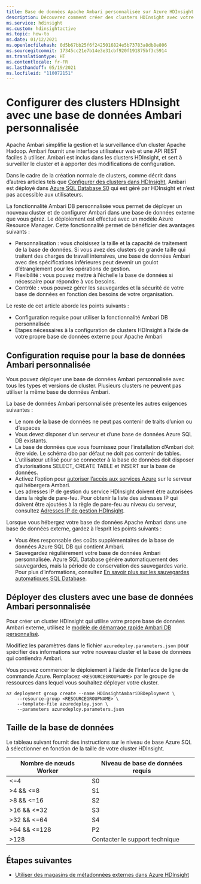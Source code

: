 ```yaml
---
title: Base de données Apache Ambari personnalisée sur Azure HDInsight
description: Découvrez comment créer des clusters HDInsight avec votre propre base de données Apache Ambari personnalisée.
ms.service: hdinsight
ms.custom: hdinsightactive
ms.topic: how-to
ms.date: 01/12/2021
ms.openlocfilehash: 0d5b67bb25f6f2425016824e5b73783a8db8e806
ms.sourcegitcommit: 17345cc21e7b14e3e31cbf920f191875bf3c5914
ms.translationtype: HT
ms.contentlocale: fr-FR
ms.lasthandoff: 05/19/2021
ms.locfileid: "110072151"
---
```

# <a name="set-up-hdinsight-clusters-with-a-custom-ambari-db"></a>Configurer des clusters HDInsight avec une base de données Ambari personnalisée

Apache Ambari simplifie la gestion et la surveillance d’un cluster Apache Hadoop. Ambari fournit une interface utilisateur web et une API REST faciles à utiliser. Ambari est inclus dans les clusters HDInsight, et sert à surveiller le cluster et à apporter des modifications de configuration.

Dans le cadre de la création normale de clusters, comme décrit dans d’autres articles tels que [Configurer des clusters dans HDInsight](hdinsight-hadoop-provision-linux-clusters.md), Ambari est déployé dans [Azure SQL Database S0](../azure-sql/database/resource-limits-dtu-single-databases.md#standard-service-tier) qui est géré par HDInsight et n’est pas accessible aux utilisateurs.

La fonctionnalité Ambari DB personnalisée vous permet de déployer un nouveau cluster et de configurer Ambari dans une base de données externe que vous gérez. Le déploiement est effectué avec un modèle Azure Resource Manager. Cette fonctionnalité permet de bénéficier des avantages suivants :

- Personnalisation : vous choisissez la taille et la capacité de traitement de la base de données. Si vous avez des clusters de grande taille qui traitent des charges de travail intensives, une base de données Ambari avec des spécifications inférieures peut devenir un goulot d’étranglement pour les opérations de gestion.
- Flexibilité : vous pouvez mettre à l’échelle la base de données si nécessaire pour répondre à vos besoins.
- Contrôle : vous pouvez gérer les sauvegardes et la sécurité de votre base de données en fonction des besoins de votre organisation.

Le reste de cet article aborde les points suivants :

- Configuration requise pour utiliser la fonctionnalité Ambari DB personnalisée
- Étapes nécessaires à la configuration de clusters HDInsight à l’aide de votre propre base de données externe pour Apache Ambari

## <a name="custom-ambari-db-requirements"></a>Configuration requise pour la base de données Ambari personnalisée

Vous pouvez déployer une base de données Ambari personnalisée avec tous les types et versions de cluster. Plusieurs clusters ne peuvent pas utiliser la même base de données Ambari.

La base de données Ambari personnalisée présente les autres exigences suivantes :

- Le nom de la base de données ne peut pas contenir de traits d’union ou d’espaces
- Vous devez disposer d’un serveur et d’une base de données Azure SQL DB existants.
- La base de données que vous fournissez pour l’installation d’Ambari doit être vide. Le schéma dbo par défaut ne doit pas contenir de tables.
- L’utilisateur utilisé pour se connecter à la base de données doit disposer d’autorisations SELECT, CREATE TABLE et INSERT sur la base de données.
- Activez l’option pour [autoriser l’accès aux services Azure](../azure-sql/database/vnet-service-endpoint-rule-overview.md#azure-portal-steps) sur le serveur qui hébergera Ambari.
- Les adresses IP de gestion du service HDInsight doivent être autorisées dans la règle de pare-feu. Pour obtenir la liste des adresses IP qui doivent être ajoutées à la règle de pare-feu au niveau du serveur, consultez [Adresses IP de gestion HDInsight](hdinsight-management-ip-addresses.md).

Lorsque vous hébergez votre base de données Apache Ambari dans une base de données externe, gardez à l’esprit les points suivants :

- Vous êtes responsable des coûts supplémentaires de la base de données Azure SQL DB qui contient Ambari.
- Sauvegardez régulièrement votre base de données Ambari personnalisée. Azure SQL Database génère automatiquement des sauvegardes, mais la période de conservation des sauvegardes varie. Pour plus d’informations, consultez [En savoir plus sur les sauvegardes automatiques SQL Database](../azure-sql/database/automated-backups-overview.md).

## <a name="deploy-clusters-with-a-custom-ambari-db"></a>Déployer des clusters avec une base de données Ambari personnalisée

Pour créer un cluster HDInsight qui utilise votre propre base de données Ambari externe, utilisez le [modèle de démarrage rapide Ambari DB personnalisé](https://github.com/Azure/azure-quickstart-templates/tree/master/quickstarts/microsoft.hdinsight/hdinsight-custom-ambari-db).

Modifiez les paramètres dans le fichier `azuredeploy.parameters.json` pour spécifier des informations sur votre nouveau cluster et la base de données qui contiendra Ambari.

Vous pouvez commencer le déploiement à l’aide de l’interface de ligne de commande Azure. Remplacez `<RESOURCEGROUPNAME>` par le groupe de ressources dans lequel vous souhaitez déployer votre cluster.

```azurecli
az deployment group create --name HDInsightAmbariDBDeployment \
    --resource-group <RESOURCEGROUPNAME> \
    --template-file azuredeploy.json \
    --parameters azuredeploy.parameters.json
```

## <a name="database-sizing"></a>Taille de la base de données

Le tableau suivant fournit des instructions sur le niveau de base Azure SQL à sélectionner en fonction de la taille de votre cluster HDInsight.

| Nombre de nœuds Worker | Niveau de base de données requis |
|---|---|
| <=4 | S0 |
| >4 && <=8 | S1 |
| >8 && <=16 | S2 |
| >16 && <=32 | S3 |
| >32 && <=64 | S4 |
| >64 && <=128 | P2 |
| >128 | Contacter le support technique |

## <a name="next-steps"></a>Étapes suivantes

- [Utiliser des magasins de métadonnées externes dans Azure HDInsight](hdinsight-use-external-metadata-stores.md)

